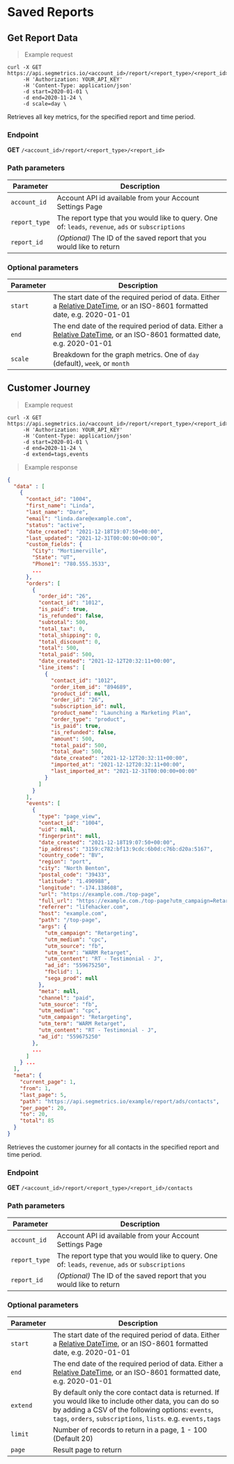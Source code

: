 Saved Reports
===========

Get Report Data
----------------

> Example request

```shell
curl -X GET https://api.segmetrics.io/<account_id>/report/<report_type>/<report_id>            
     -H 'Authorization: YOUR_API_KEY'
     -H 'Content-Type: application/json'
     -d start=2020-01-01 \
     -d end=2020-11-24 \
     -d scale=day \
```

Retrieves all key metrics, for the specified report and time period.

### Endpoint

**GET** `/<account_id>/report/<report_type>/<report_id>`

### Path parameters

Parameter | Description
------------- | -------------
`account_id` | Account API id available from your Account Settings Page
`report_type` | The report type that you would like to query. One of: `leads`, `revenue`, `ads` or `subscriptions`
`report_id` | *(Optional)* The ID of the saved report that you would like to return

### Optional parameters

Parameter | Description
------------- | -------------
`start` | The start date of the required period of data. Either a [Relative DateTime](https://www.php.net/manual/en/datetime.formats.relative.php), or an ISO-8601 formatted date, e.g. 2020-01-01
`end` | The end date of the required period of data. Either a [Relative DateTime](https://www.php.net/manual/en/datetime.formats.relative.php), or an ISO-8601 formatted date, e.g. 2020-01-01
`scale` | Breakdown for the graph metrics. One of `day` (default), `week`, or `month`



Customer Journey
----------------

> Example request

```shell
curl -X GET https://api.segmetrics.io/<account_id>/report/<report_type>/<report_id>/contacts            
     -H 'Authorization: YOUR_API_KEY'
     -H 'Content-Type: application/json'
     -d start=2020-01-01 \
     -d end=2020-11-24 \
     -d extend=tags,events
```

> Example response

```json
{
  "data" : [
    {
      "contact_id": "1004",
      "first_name": "Linda",
      "last_name": "Dare",
      "email": "linda.dare@example.com",
      "status": "active",
      "date_created": "2021-12-18T19:07:50+00:00",
      "last_updated": "2021-12-31T00:00:00+00:00",
      "custom_fields": {
        "City": "Mortimerville",
        "State": "UT",
        "Phone1": "780.555.3533",
        ...
      },
      "orders": [
        {
          "order_id": "26",
          "contact_id": "1012",
          "is_paid": true,
          "is_refunded": false,
          "subtotal": 500,
          "total_tax": 0,
          "total_shipping": 0,
          "total_discount": 0,
          "total": 500,
          "total_paid": 500,
          "date_created": "2021-12-12T20:32:11+00:00",
          "line_items": [
            {
              "contact_id": "1012",
              "order_item_id": "894689",
              "product_id": null,
              "order_id": "26",
              "subscription_id": null,
              "product_name": "Launching a Marketing Plan",
              "order_type": "product",
              "is_paid": true,
              "is_refunded": false,
              "amount": 500,
              "total_paid": 500,
              "total_due": 500,
              "date_created": "2021-12-12T20:32:11+00:00",
              "imported_at": "2021-12-12T20:32:11+00:00",
              "last_imported_at": "2021-12-31T00:00:00+00:00"
            }
          ]
        }
      ],
      "events": [
        {
          "type": "page_view",
          "contact_id": "1004",
          "uid": null,
          "fingerprint": null,
          "date_created": "2021-12-18T19:07:50+00:00",
          "ip_address": "3159:c782:bf13:9cdc:6b0d:c76b:d20a:5167",
          "country_code": "BV",
          "region": "port",
          "city": "North Benton",
          "postal_code": "39433",
          "latitude": "1.490988",
          "longitude": "-174.138608",
          "url": "https://example.com./top-page",
          "full_url": "https://example.com./top-page?utm_campaign=Retargeting&utm_medium=cpc&utm_source=fb&utm_term=WARM+Retarget&utm_content=RT+-+Testimonial+-+J&ad_id=559675250&fbclid=1",
          "referrer": "lifehacker.com",
          "host": "example.com",
          "path": "/top-page",
          "args": {
            "utm_campaign": "Retargeting",
            "utm_medium": "cpc",
            "utm_source": "fb",
            "utm_term": "WARM Retarget",
            "utm_content": "RT - Testimonial - J",
            "ad_id": "559675250",
            "fbclid": 1,
            "sega_prod": null
          },
          "meta": null,
          "channel": "paid",
          "utm_source": "fb",
          "utm_medium": "cpc",
          "utm_campaign": "Retargeting",
          "utm_term": "WARM Retarget",
          "utm_content": "RT - Testimonial - J",
          "ad_id": "559675250"
        },
        ...
      ]
    } ...
  ],  
  "meta": {
    "current_page": 1,
    "from": 1,
    "last_page": 5,    
    "path": "https://api.segmetrics.io/example/report/ads/contacts",
    "per_page": 20,
    "to": 20,
    "total": 85
  }
}
```

Retrieves the customer journey for all contacts in the specified report and time period.

### Endpoint

**GET** `/<account_id>/report/<report_type>/<report_id>/contacts`

### Path parameters

Parameter | Description
------------- | -------------
`account_id` | Account API id available from your Account Settings Page
`report_type` | The report type that you would like to query. One of: `leads`, `revenue`, `ads` or `subscriptions`
`report_id` | *(Optional)* The ID of the saved report that you would like to return

### Optional parameters

Parameter | Description
------------- | -------------
`start` | The start date of the required period of data. Either a [Relative DateTime](https://www.php.net/manual/en/datetime.formats.relative.php), or an ISO-8601 formatted date, e.g. 2020-01-01
`end` | The end date of the required period of data. Either a [Relative DateTime](https://www.php.net/manual/en/datetime.formats.relative.php), or an ISO-8601 formatted date, e.g. 2020-01-01
`extend` | By default only the core contact data is returned. If you would like to include other data, you can do so by adding a CSV of the following options: `events`, `tags`, `orders`, `subscriptions`, `lists`. e.g. `events,tags`
`limit` | Number of records to return in a page, 1 - 100 (Default 20)
`page` | Result page to return
